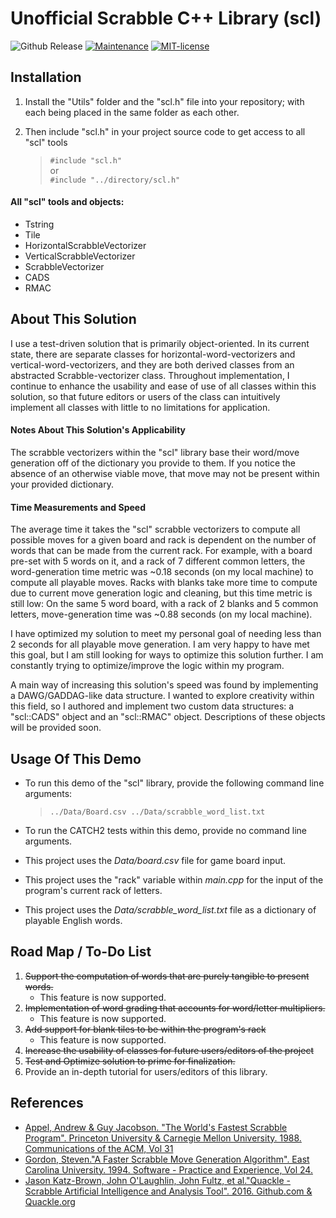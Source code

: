 # Unofficial Scrabble C++ Library (scl)

![Github Release](https://img.shields.io/badge/release-v1.0.0-informational)
[![Maintenance](https://img.shields.io/badge/Maintained%3F-yes-green.svg)](https://github.com/adamcesco/scl-solver/graphs/commit-activity)
[![MIT-license](https://img.shields.io/badge/License-MIT-blue.svg)](./LICENSE.txt)

## Installation

1. Install the "Utils" folder and the "scl.h" file into your repository; with each being placed in the same folder as each other.
2. Then include "scl.h" in your project source code to get access to all "scl" tools

    > `#include "scl.h"` <br> or <br>
    `#include "../directory/scl.h"`

#### All "scl" tools and objects:
 
- Tstring
- Tile
- HorizontalScrabbleVectorizer
- VerticalScrabbleVectorizer
- ScrabbleVectorizer
- CADS
- RMAC

## About This Solution

I use a test-driven solution that is primarily object-oriented. In its current state, there are separate classes for horizontal-word-vectorizers and vertical-word-vectorizers, and they are both derived classes from an abstracted Scrabble-vectorizer class. Throughout implementation, I continue to enhance the usability and ease of use of all classes within this solution, so that future editors or users of the class can intuitively implement all classes with little to no limitations for application.

#### Notes About This Solution's Applicability

The scrabble vectorizers within the "scl" library base their word/move generation off of the dictionary you provide to them. If you notice the absence of an otherwise viable move, that move may not be present within your provided dictionary.

#### Time Measurements and Speed

The average time it takes the "scl" scrabble vectorizers to compute all possible moves for a given board and rack is dependent on the number of words that can be made from the current rack. For example, with a board pre-set with 5 words on it, and a rack of 7 different common letters, the word-generation time metric was ~0.18 seconds (on my local machine) to compute all playable moves. Racks with blanks take more time to compute due to current move generation logic and cleaning, but this time metric is still low: On the same 5 word board, with a rack of 2 blanks and 5 common letters, move-generation time was ~0.88 seconds (on my local machine). 

I have optimized my solution to meet my personal goal of needing less than 2 seconds for all playable move generation. I am very happy to have met this goal, but I am still looking for ways to optimize this solution further. I am constantly trying to optimize/improve the logic within my program.

A main way of increasing this solution's speed was found by implementing a DAWG/GADDAG-like data structure. I wanted to explore creativity within this field, so I authored and implement two custom data structures: a "scl::CADS" object and an "scl::RMAC" object. Descriptions of these objects will be provided soon.

## Usage Of This Demo

- To run this demo of the "scl" library, provide the following command line arguments:

  >`../Data/Board.csv ../Data/scrabble_word_list.txt`

- To run the CATCH2 tests within this demo, provide no command line arguments.
- This project uses the *Data/board.csv* file for game board input.
- This project uses the "rack" variable within *main.cpp* for the input of the program's current rack of letters.
- This project uses the *Data/scrabble_word_list.txt* file as a dictionary of playable English words.

## Road Map / To-Do List

1. ~~Support the computation of words that are purely tangible to present words.~~
    - This feature is now supported.
2. ~~Implementation of word grading that accounts for word/letter multipliers.~~
    - This feature is now supported.
3. ~~Add support for blank tiles to be within the program's rack~~
    - This feature is now supported.
4. ~~Increase the usability of classes for future users/editors of the project~~
5. ~~Test and Optimize solution to prime for finalization.~~
7. Provide an in-depth tutorial for users/editors of this library.

## References

- [Appel, Andrew & Guy Jacobson. "The World's Fastest Scrabble Program". Princeton University & Carnegie Mellon University. 1988. Communications of the ACM, Vol 31](https://dl.acm.org/doi/10.1145/42411.42420)
- [Gordon, Steven."A Faster Scrabble Move Generation Algorithm". East Carolina University. 1994. Software - Practice and Experience, Vol 24.](https://doi.org/10.1002/spe.4380240205)
- [Jason Katz-Brown, John O'Laughlin, John Fultz, et al."Quackle - Scrabble Artificial Intelligence and Analysis Tool". 2016. Github.com & Quackle.org](https://github.com/quackle/quackle)
